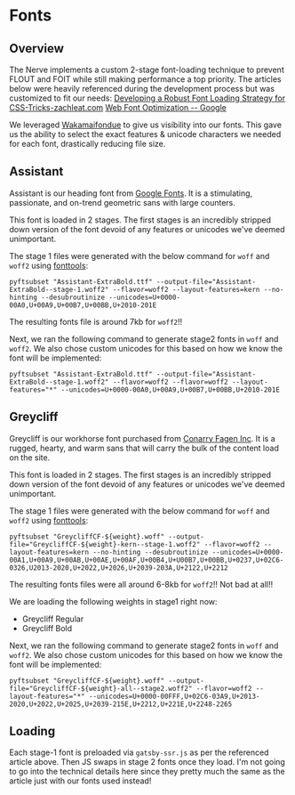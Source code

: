 # Fonts

## Overview

The Nerve implements a custom 2-stage font-loading technique to prevent FLOUT and FOIT while still making performance a top priority. The articles below were heavily referenced during the development process but was customized to fit our needs:
[Developing a Robust Font Loading Strategy for CSS-Tricks-zachleat.com](https://www.zachleat.com/web/css-tricks-web-fonts/)
[Web Font Optimization -- Google](https://developers.google.com/web/fundamentals/performance/optimizing-content-efficiency/webfont-optimization)

We leveraged [Wakamaifondue](https://wakamaifondue.com/) to give us visibility into our fonts. This gave us the ability to select the exact features & unicode characters we needed for each font, drastically reducing file size.

## Assistant
Assistant is our heading font from [Google Fonts](https://fonts.google.com/specimen/Assistant). It is a stimulating, passionate, and on-trend geometric sans with large counters.

This font is loaded in 2 stages. The first stages is an incredibly stripped down version of the font devoid of any features or unicodes we've deemed unimportant.

The stage 1 files were generated with the below command for `woff` and `woff2` using [fonttools](https://github.com/fonttools/fonttools):
```
pyftsubset "Assistant-ExtraBold.ttf" --output-file="Assistant-ExtraBold--stage-1.woff2" --flavor=woff2 --layout-features=kern --no-hinting --desubroutinize --unicodes=U+0000-00A0,U+00A9,U+00B7,U+00BB,U+2010-201E
```

The resulting fonts file is around 7kb for `woff2`!!

Next, we ran the following command to generate stage2 fonts in `woff` and `woff2`. We also chose custom unicodes for this based on how we know the font will be implemented:

```
pyftsubset "Assistant-ExtraBold.ttf" --output-file="Assistant-ExtraBold--stage-1.woff2" --flavor=woff2 --flavor=woff2 --layout-features="*" --unicodes=U+0000-00A0,U+00A9,U+00B7,U+00BB,U+2010-201E
```

## Greycliff

Greycliff is our workhorse font purchased from [Conarry Fagen Inc](https://connary.com/greycliff.html). It is a rugged, hearty, and warm sans that will carry the bulk of the content load on the site.

This font is loaded in 2 stages. The first stages is an incredibly stripped down version of the font devoid of any features or unicodes we've deemed unimportant.

The stage 1 files were generated with the below command for `woff` and `woff2` using [fonttools](https://github.com/fonttools/fonttools):
```
pyftsubset "GreycliffCF-${weight}.woff" --output-file="GreycliffCF-${weight}-kern--stage-1.woff2" --flavor=woff2 --layout-features=kern --no-hinting --desubroutinize --unicodes=U+0000-00A1,U+00A9,U+00AB,U+00AE,U+00AF,U+00B4,U+U00B7,U+00BB,U+0237,U+02C6-0326,U2013-2020,U+2022,U+2026,U+2039-203A,U+2122,U+2212
```

The resulting fonts files were all around 6-8kb for `woff2`!! Not bad at all!!

We are loading the following weights in stage1 right now:

- Greycliff Regular
- Greycliff Bold

Next, we ran the following command to generate stage2 fonts in `woff` and `woff2`. We also chose custom unicodes for this based on how we know the font will be implemented:
```
pyftsubset "GreycliffCF-${weight}.woff" --output-file="GreycliffCF-${weight}-all--stage2.woff2" --flavor=woff2 --layout-features="*" --unicodes=U+0000-00FFF,U+02C6-03A9,U+2013-2020,U+2022,U+2025,U+2039-215E,U+2212,U+221E,U+2248-2265
```

## Loading
Each stage-1 font is preloaded via `gatsby-ssr.js` as per the referenced article above. Then JS swaps in stage 2 fonts once they load. I'm not going to go into the technical details here since they pretty much the same as the article just with our fonts used instead!